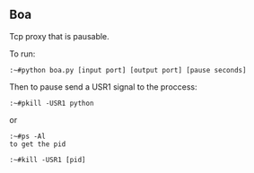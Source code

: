 Boa
-----

Tcp proxy that is pausable.

To run: 

```
:~#python boa.py [input port] [output port] [pause seconds]
```
Then to pause send a USR1 signal to the proccess:

```
:~#pkill -USR1 python
```
or

```
:~#ps -Al
to get the pid

:~#kill -USR1 [pid]
```